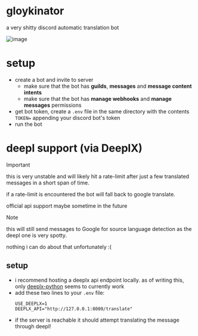 # gloykinator
a very shitty discord automatic translation bot

![image](https://github.com/user-attachments/assets/eb3a0578-6369-4c7d-8b47-9ec53ec55eee)

# setup
- create a bot and invite to server
  - make sure that the bot has **guilds**, **messages** and **message content intents**
  - make sure that the bot has **manage webhooks** and **manage messages** permissions
- get bot token, create a `.env` file in the same directory with the contents `TOKEN=` appending your discord bot's token
- run the bot

# deepl support (via DeeplX)
> [!IMPORTANT]
> this is very unstable and will likely hit a rate-limit after just a few translated messages in a short span of time.
> 
> if a rate-limit is encountered the bot will fall back to google translate.
> 
> official api support maybe sometime in the future

> [!NOTE]
> this will still send messages to Google for source language detection as the deepl one is very spotty.
> 
> nothing i can do about that unfortunately :(

## setup
- i recommend hosting a deeplx api endpoint locally. as of writing this, only [deeplx-python](https://github.com/cnbeining/DeepLX-Python) seems to currently work
- add these two lines to your `.env` file:
  ```
  USE_DEEPLX=1
  DEEPLX_API="http://127.0.0.1:8000/translate"
  ```
- if the server is reachable it should attempt translating the message through deepl!
